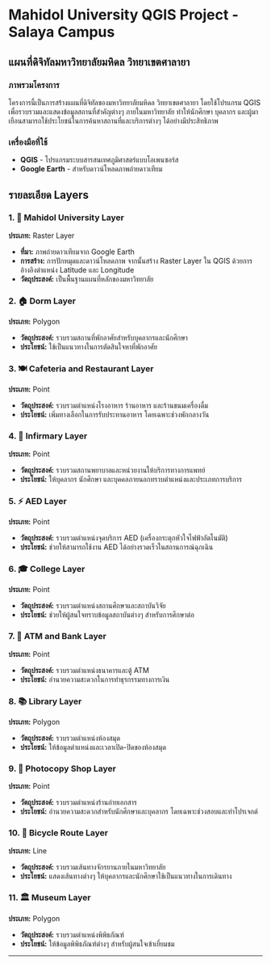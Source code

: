 # Mahidol University QGIS Project - Salaya Campus
## แผนที่ดิจิทัลมหาวิทยาลัยมหิดล วิทยาเขตศาลายา

### ภาพรวมโครงการ
โครงการนี้เป็นการสร้างแผนที่ดิจิทัลของมหาวิทยาลัยมหิดล วิทยาเขตศาลายา โดยใช้โปรแกรม QGIS เพื่อรวบรวมและแสดงข้อมูลสถานที่สำคัญต่างๆ ภายในมหาวิทยาลัย ทำให้นักศึกษา บุคลากร และผู้มาเยือนสามารถใช้ประโยชน์ในการค้นหาสถานที่และบริการต่างๆ ได้อย่างมีประสิทธิภาพ

### เครื่องมือที่ใช้
- **QGIS** - โปรแกรมระบบสารสนเทศภูมิศาสตร์แบบโอเพนซอร์ส
- **Google Earth** - สำหรับดาวน์โหลดภาพถ่ายดาวเทียม


## รายละเอียด Layers

### 1. 🏫 Mahidol University Layer
**ประเภท:** Raster Layer
- **ที่มา:** ภาพถ่ายดาวเทียมจาก Google Earth
- **การสร้าง:** การปักหมุดและดาวน์โหลดภาพ จากนั้นสร้าง Raster Layer ใน QGIS ด้วยการอ้างอิงตำแหน่ง Latitude และ Longitude
- **วัตถุประสงค์:** เป็นพื้นฐานแผนที่หลักของมหาวิทยาลัย

### 2. 🏠 Dorm Layer
**ประเภท:** Polygon
- **วัตถุประสงค์:** รวบรวมสถานที่พักอาศัยสำหรับบุคลากรและนักศึกษา
- **ประโยชน์:** ใช้เป็นแนวทางในการตัดสินใจหาที่พักอาศัย

### 3. 🍽️ Cafeteria and Restaurant Layer
**ประเภท:** Point
- **วัตถุประสงค์:** รวบรวมตำแหน่งโรงอาหาร ร้านอาหาร และร้านขนมเครื่องดื่ม
- **ประโยชน์:** เพิ่มทางเลือกในการรับประทานอาหาร โดยเฉพาะช่วงพักกลางวัน

### 4. 🏥 Infirmary Layer
**ประเภท:** Point
- **วัตถุประสงค์:** รวบรวมสถานพยาบาลและหน่วยงานให้บริการทางการแพทย์
- **ประโยชน์:** ให้บุคลากร นักศึกษา และบุคคลภายนอกทราบตำแหน่งและประเภทการบริการ

### 5. ⚡ AED Layer
**ประเภท:** Point
- **วัตถุประสงค์:** รวบรวมตำแหน่งจุดบริการ AED (เครื่องกระตุกหัวใจไฟฟ้าอัตโนมัติ)
- **ประโยชน์:** ช่วยให้สามารถใช้งาน AED ได้อย่างรวดเร็วในสถานการณ์ฉุกเฉิน

### 6. 🎓 College Layer
**ประเภท:** Point
- **วัตถุประสงค์:** รวบรวมตำแหน่งสถานศึกษาและสถาบันวิจัย
- **ประโยชน์:** ช่วยให้ผู้สนใจทราบข้อมูลสถาบันต่างๆ สำหรับการศึกษาต่อ

### 7. 🏧 ATM and Bank Layer
**ประเภท:** Point
- **วัตถุประสงค์:** รวบรวมตำแหน่งธนาคารและตู้ ATM
- **ประโยชน์:** อำนวยความสะดวกในการทำธุรกรรมทางการเงิน

### 8. 📚 Library Layer
**ประเภท:** Polygon
- **วัตถุประสงค์:** รวบรวมตำแหน่งห้องสมุด
- **ประโยชน์:** ให้ข้อมูลตำแหน่งและเวลาเปิด-ปิดของห้องสมุด

### 9. 📄 Photocopy Shop Layer
**ประเภท:** Point
- **วัตถุประสงค์:** รวบรวมตำแหน่งร้านถ่ายเอกสาร
- **ประโยชน์:** อำนวยความสะดวกสำหรับนักศึกษาและบุคลากร โดยเฉพาะช่วงสอบและทำโปรเจกต์

### 10. 🚴 Bicycle Route Layer
**ประเภท:** Line
- **วัตถุประสงค์:** รวบรวมเส้นทางจักรยานภายในมหาวิทยาลัย
- **ประโยชน์:** แสดงเส้นทางต่างๆ ให้บุคลากรและนักศึกษาใช้เป็นแนวทางในการเดินทาง

### 11. 🏛️ Museum Layer
**ประเภท:** Polygon
- **วัตถุประสงค์:** รวบรวมตำแหน่งพิพิธภัณฑ์
- **ประโยชน์:** ให้ข้อมูลพิพิธภัณฑ์ต่างๆ สำหรับผู้สนใจเข้าเยี่ยมชม

---


